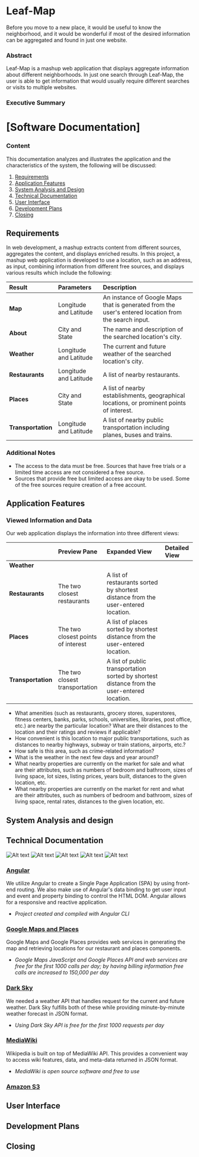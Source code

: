 # Leaf-Map
Before you move to a new place, it would be useful to know the neighborhood, and it would be wonderful if most of the desired information can be aggregated and found in just one website.

### Abstract
Leaf-Map is a mashup web application that displays aggregate information about different neighborhoods. In just one search through Leaf-Map, the user is able to get information that would usually require different searches or visits to multiple websites.

### Executive Summary



# [Software Documentation]

### Content
This documentation analyzes and illustrates the application and the characteristics of the system, the following will be discussed:
1. [Requirements](#requirements)
2. [Application Features](#application-features)
3. [System Analysis and Design](#system-analysis-and-design)
4. [Technical Documentation](#technical-documentation)
5. [User Interface](#user-interface)
6. [Development Plans](#development-plans)
7. [Closing](#closing)

## Requirements

In web development, a mashup extracts content from different sources, aggregates the content, and displays enriched results. In this project, a mashup web application is developed to use a location, such as an address, as input, combining information from different free sources, and displays various results which include the following:

| Result             | Parameters             | Description                                                                                          |
| :----------------- | :--------------------- | :--------------------------------------------------------------------------------------------------- |
| **Map**            | Longitude and Latitude | An instance of Google Maps that is generated from the user's entered location from the search input. |
| **About**          | City and State         | The name and description of the searched location's city.                                            |
| **Weather**        | Longitude and Latitude | The current and future weather of the searched location's city.                                      |
| **Restaurants**    | Longitude and Latitude | A list of nearby restaurants.                                                                        |
| **Places**         | City and State         | A list of nearby establishments, geographical locations, or prominent points of interest.            |
| **Transportation** | Longitude and Latitude | A list of nearby public transportation including planes, buses and trains.                           |

### Additional Notes

- The access to the data must be free. Sources that have free trials or a limited time access are not considered a free source.
- Sources that provide free but limited access are okay to be used. Some of the free sources require creation of a free account.

## Application Features

### Viewed Information and Data

Our web application displays the information into three different views:

|                    | Preview Pane                    | Expanded View | Detailed View |
| :----------------- | :------------------------------ | :------------------------------------------------------------------------------------------ | :------------ |
| **Weather**        |
| **Restaurants**    | The two closest restaurants        | A list of restaurants sorted by shortest distance from the user-entered location.           |
| **Places**         | The two closest points of interest | A list of places sorted by shortest distance from the user-entered location.                |
| **Transportation** | The two closest transportation     | A list of public transportation sorted by shortest distance from the user-entered location. |

- What amenities (such as restaurants, grocery stores, superstores, fitness centers, banks, parks, schools, universities, libraries, post office, etc.) are nearby the particular location? What are their distances to the location and their ratings and reviews if applicable?
- How convenient is this location to major public transportations, such as distances to nearby highways, subway or train stations, airports, etc.?
- How safe is this area, such as crime-related information?
- What is the weather in the next few days and year around?
- What nearby properties are currently on the market for sale and what are their
attributes, such as numbers of bedroom and bathroom, sizes of living space, lot sizes,
listing prices, years built, distances to the given location, etc.
- What nearby properties are currently on the market for rent and what are their
attributes, such as numbers of bedroom and bathroom, sizes of living space, rental rates, distances to the given location, etc.



## System Analysis and design

## Technical Documentation

![Alt text](https://raw.github.com/koluong/ITC-mbs/master/src/assets/angular.png?raw=true "Angular")
![Alt text](https://raw.github.com/koluong/ITC-mbs/master/src/assets/googlemaps.png "Google Maps")
![Alt text](https://raw.github.com/koluong/ITC-mbs/master/src/assets/darksky.png "Dark Sky")
![Alt text](https://raw.github.com/koluong/ITC-mbs/master/src/assets/wikipedia.jpg "MediaWiki")
![Alt text](https://raw.github.com/koluong/ITC-mbs/master/src/assets/s3.png "Amazon S3")

### [Angular](https://angular.io)
We utilize Angular to create a Single Page Application (SPA) by using front-end routing. We also make use of Angular's data binding to get user input and event and property binding to control the HTML DOM. Angular allows for a responsive and reactive application.
- *Project created and compiled with Angular CLI*

### [Google Maps and Places](https://console.developers.google.com/apis/library)
Google Maps and Google Places provides web services in generating the map and retrieving locations for our restaurant and places components.
- *Google Maps JavaScript and Google Places API and web services are free for the first 1000 calls per day; by having billing information free calls are increased to 150,000 per day*

### [Dark Sky](https://darksky.net/dev/)
We needed a weather API that handles request for the current and future weather. Dark Sky fulfills both of these while providing minute-by-minute weather forecast in JSON format.
- *Using Dark Sky API is free for the first 1000 requests per day*

### [MediaWiki](https://www.mediawiki.org/wiki/API:Main_page)
Wikipedia is built on top of MediaWiki API. This provides a convenient way to access wiki features, data, and meta-data returned in JSON format.
- *MediaWiki is open source software and free to use*

### [Amazon S3](https://www.mediawiki.org/wiki/API:Main_page)


## User Interface

## Development Plans

## Closing
